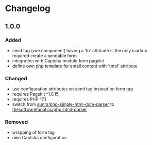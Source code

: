 # Changelog

## 1.0.0

### Added
- send tag (vue component) having a 'to' attribute is the only markup required create a sendable form
- integration with Captcha module form pagekit
- define own php template for email content with 'tmpl' attribute

### Changed
- use configuration attributes on send tag instead on form tag
- requires Pagekit ^1.0.15
- requires PHP ^7.1
- switch from [sunra/php-simple-html-dom-parser](https://github.com/sunra/php-simple-html-dom-parser) to  [thesoftwarefanatics/php-html-parser](https://github.com/thesoftwarefanatics/php-html-parser)

### Removed
- wrapping of form tag
- own Captcha configuration